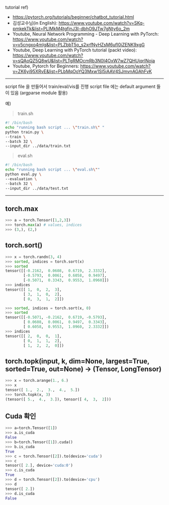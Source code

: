 tutorial ref) 
- https://pytorch.org/tutorials/beginner/chatbot_tutorial.html
- 김성교수님(in English): https://www.youtube.com/watch?v=SKq-pmkekTk&list=PLlMkM4tgfjnJ3I-dbhO9JTw7gNty6o_2m
- Youtube, Neural Network Programming - Deep Learning with PyTorch: https://www.youtube.com/watch?v=v5cngxo4mIg&list=PLZbbT5o_s2xrfNyHZsM6ufI0iZENK9xgG
- Youtube, Deep Learning with PyTorch tutorial (packt video): https://www.youtube.com/watch?v=sQAoQZ5Q8wU&list=PLTgRMOcmRb3N0I4OxW7wZ7QHUjqrINoja
- Youtube, Pytorch for Beginners: https://www.youtube.com/watch?v=ZK6yi95XRvE&list=PLbMqOoYQ3Mxw1Sl5iAAV4SJmvnAGAhFvK

-----------------------------------
script file 을 만들어서 train/eval/vis를 진행
script file 에는 default argument 들이 있음 (argparse module 활용)

예)
> train.sh
~~~bash
#! /bin/bash
echo "running bash script ... \"train.sh\" "
python train.py \
--train \
--batch 32 \
--input_dir ../data/train.txt
~~~

> eval.sh
~~~bash
#! /bin/bash
echo "running bash script ... \"eval.sh\""
python eval.py \
--evaluation \
--batch 32 \
--input_dir ../data/test.txt
~~~
-----------------------------------

## torch.max
~~~python
>>> a = torch.Tensor([1,2,3])
>>> torch.max(a) # values, indices
>>> (3,), (2,)
~~~

## torch.sort()
~~~python
>>> x = torch.randn(3, 4)
>>> sorted, indices = torch.sort(x)
>>> sorted
tensor([[-0.2162,  0.0608,  0.6719,  2.3332],
        [-0.5793,  0.0061,  0.6058,  0.9497],
        [-0.5071,  0.3343,  0.9553,  1.0960]])
>>> indices
tensor([[ 1,  0,  2,  3],
        [ 3,  1,  0,  2],
        [ 0,  3,  1,  2]])

>>> sorted, indices = torch.sort(x, 0)
>>> sorted
tensor([[-0.5071, -0.2162,  0.6719, -0.5793],
        [ 0.0608,  0.0061,  0.9497,  0.3343],
        [ 0.6058,  0.9553,  1.0960,  2.3332]])
>>> indices
tensor([[ 2,  0,  0,  1],
        [ 0,  1,  1,  2],
        [ 1,  2,  2,  0]])
~~~

## torch.topk(input, k, dim=None, largest=True, sorted=True, out=None) -> (Tensor, LongTensor)
~~~python
>>> x = torch.arange(1., 6.)
>>> x
tensor([ 1.,  2.,  3.,  4.,  5.])
>>> torch.topk(x, 3)
(tensor([ 5.,  4.,  3.]), tensor([ 4,  3,  2]))
~~~

## Cuda 확인
~~~python
>>> a=torch.Tensor([1])
>>> a.is_cuda
False
>>> b=torch.Tensor([1]).cuda()
>>> b.is_cuda
True
>>> c = torch.Tensor([2]).to(device='cuda')
>>> c
tensor([ 2.], device='cuda:0')
>>> c.is_cuda
True
>>> d = torch.Tensor([2]).to(device='cpu')
>>> d
tensor([ 2.])
>>> d.is_cuda
False
~~~
